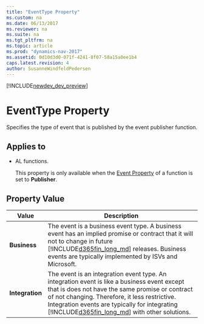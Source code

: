 ```yaml
---
title: "EventType Property"
ms.custom: na
ms.date: 06/13/2017
ms.reviewer: na
ms.suite: na
ms.tgt_pltfrm: na
ms.topic: article
ms.prod: "dynamics-nav-2017"
ms.assetid: 0d10d3d0-071f-4241-8f07-58a15a0ee1b4
caps.latest.revision: 4
author: SusanneWindfeldPedersen
---
```


[!INCLUDE[newdev_dev_preview](../includes/newdev_dev_preview.md)]

# EventType Property
Specifies the type of event that is published by the event publisher function.  
  
## Applies to  
  
-   AL functions.  
  
     This property is only available when the [Event Property](devenv-event-property.md) of a function is set to **Publisher**.  
  
## Property Value  
  
|Value|Description|  
|-----------|-----------------|  
|**Business**|The event is a business event type. A business event has an implied promise or contract that it will not to change in future [!INCLUDE[d365fin_long_md](../includes/d365fin_long_md.md)] releases. Business events are typically implemented by ISVs and Microsoft.|  
|**Integration**|The event is an integration event type. An integration event is like a business event except that is does not have the same promise or contract of not changing. Therefore, it less restrictive. Integration events are typically for integrating [!INCLUDE[d365fin_long_md](../includes/d365fin_long_md.md)] with other solutions.|  
 <!-- 
 For more information about the different event types, see [Event Types](Event-Types.md)  
  
## Remarks  
 For more information about events, see [Events in Microsoft Dynamics NAV](Events-in-Microsoft-Dynamics-NAV.md).  
  
## See Also  
 [Publishing Events](Publishing-Events.md)   
 [Raising Events](Raising-Events.md)   
 [Subscribing to Events](Subscribing-to-Events.md)   
 [AL Method Statements](../devenv-al-method-statements.md) -->
